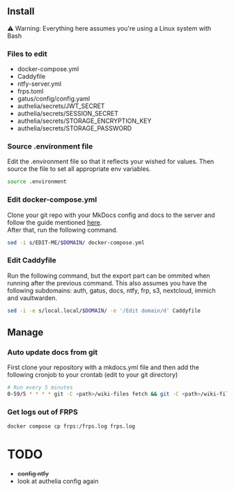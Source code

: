 ## Install
:warning: Warning: Everything here assumes you're using a Linux system with Bash

### Files to edit
- docker-compose.yml
- Caddyfile
- ntfy-server.yml
- frps.toml
- gatus/config/config.yaml
- authelia/secrets/JWT_SECRET
- authelia/secrets/SESSION_SECRET
- authelia/secrets/STORAGE_ENCRYPTION_KEY
- authelia/secrets/STORAGE_PASSWORD

### Source .environment file
Edit the .environment file so that it reflects your wished for values.
Then source the file to set all appropriate env variables.
```bash
source .environment
```

### Edit docker-compose.yml
Clone your git repo with your MkDocs config and docs to the server and follow the guide mentioned [here](#auto-update-docs-from-git).  
After that, run the following command.
```bash
sed -i s/EDIT-ME/$DOMAIN/ docker-compose.yml
```

### Edit Caddyfile
Run the following command, but the export part can be ommited when running after the previous command.
This also assumes you have the following subdomains: auth, gatus, docs, ntfy, frp, s3, nextcloud, immich and vaultwarden.
```bash
sed -i -e s/local.local/$DOMAIN/ -e '/Edit domain/d' Caddyfile
```

## Manage

### Auto update docs from git

First clone your repository with a mkdocs.yml file and then
add the following cronjob to your crontab (edit <path> to your git directory)

```bash
# Run every 5 minutes
0-59/5 * * * * git -C <path>/wiki-files fetch && git -C <path>/wiki-files pull
```

### Get logs out of FRPS
```bash
docker compose cp frps:/frps.log frps.log
```

# TODO
- ~~config ntfy~~
- look at authelia config again